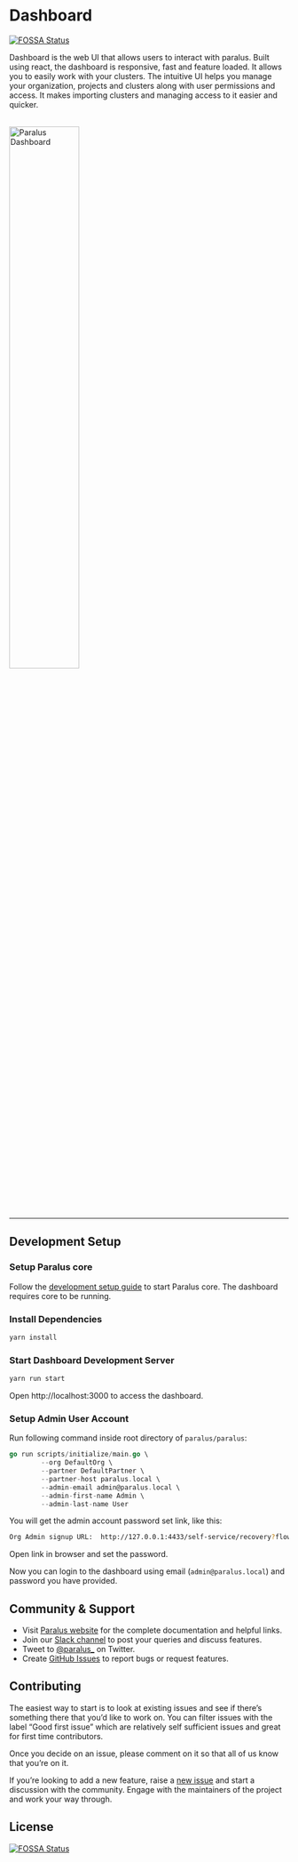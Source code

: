 # Dashboard
[![FOSSA Status](https://app.fossa.com/api/projects/git%2Bgithub.com%2Fparalus%2Fdashboard.svg?type=shield)](https://app.fossa.com/projects/git%2Bgithub.com%2Fparalus%2Fdashboard?ref=badge_shield)


Dashboard is the web UI that allows users to interact with paralus. Built using react, the dashboard is responsive, fast and feature loaded. It allows you to easily work with your clusters. The intuitive UI helps you manage your organization, projects and clusters along with user permissions and access. It makes importing clusters and managing access to it easier and quicker.

<br>

<img src="https://raw.githubusercontent.com/paralus/paralus/main/paralus.gif" alt="Paralus Dashboard" height="50%" width="50%"/>

<hr>

## Development Setup

### Setup Paralus core

Follow the [development setup guide](https://github.com/paralus/paralus/blob/main/CONTRIBUTING.md#development-setup) to start Paralus core. The dashboard requires core to be running.

### Install Dependencies

```bash
yarn install
```

### Start Dashboard Development Server

```bash
yarn run start
```

Open http://localhost:3000 to access the dashboard.

### Setup Admin User Account

Run following command inside root directory of `paralus/paralus`:

```go
go run scripts/initialize/main.go \
        --org DefaultOrg \
        --partner DefaultPartner \
        --partner-host paralus.local \
        --admin-email admin@paralus.local \
        --admin-first-name Admin \
        --admin-last-name User
```

You will get the admin account password set link, like this:

```bash
Org Admin signup URL:  http://127.0.0.1:4433/self-service/recovery?flow=7c85618b-cc38-4f4f-895c-3540f1fe5149&token=sf7fHWXDW664Y1DAMg5QIJ6Hqg97Huu7
```

Open link in browser and set the password.

Now you can login to the dashboard using email (`admin@paralus.local`) and password you have provided.

## Community & Support

- Visit [Paralus website](https://paralus.io) for the complete documentation and helpful links.
- Join our [Slack channel](https://join.slack.com/t/paralus/shared_invite/zt-1a9x6y729-ySmAq~I3tjclEG7nDoXB0A) to post your queries and discuss features.
- Tweet to [@paralus_](https://twitter.com/paralus_/) on Twitter.
- Create [GitHub Issues](https://github.com/paralus/dashboard/issues) to report bugs or request features.

## Contributing

The easiest way to start is to look at existing issues and see if there’s something there that you’d like to work on. You can filter issues with the label “Good first issue” which are relatively self sufficient issues and great for first time contributors.

Once you decide on an issue, please comment on it so that all of us know that you’re on it.

If you’re looking to add a new feature, raise a [new issue](https://github.com/paralus/dashboard/issues) and start a discussion with the community. Engage with the maintainers of the project and work your way through.


## License
[![FOSSA Status](https://app.fossa.com/api/projects/git%2Bgithub.com%2Fparalus%2Fdashboard.svg?type=large)](https://app.fossa.com/projects/git%2Bgithub.com%2Fparalus%2Fdashboard?ref=badge_large)